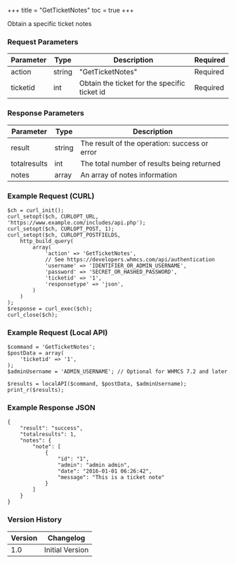 +++
title = "GetTicketNotes"
toc = true
+++

Obtain a specific ticket notes

### Request Parameters

| Parameter | Type | Description | Required |
| --------- | ---- | ----------- | -------- |
| action | string | "GetTicketNotes" | Required |
| ticketid | int | Obtain the ticket for the specific ticket id | Required |

### Response Parameters

| Parameter | Type | Description |
| --------- | ---- | ----------- |
| result | string | The result of the operation: success or error |
| totalresults | int | The total number of results being returned |
| notes | array | An array of notes information |


### Example Request (CURL)

```
$ch = curl_init();
curl_setopt($ch, CURLOPT_URL, 'https://www.example.com/includes/api.php');
curl_setopt($ch, CURLOPT_POST, 1);
curl_setopt($ch, CURLOPT_POSTFIELDS,
    http_build_query(
        array(
            'action' => 'GetTicketNotes',
            // See https://developers.whmcs.com/api/authentication
            'username' => 'IDENTIFIER_OR_ADMIN_USERNAME',
            'password' => 'SECRET_OR_HASHED_PASSWORD',
            'ticketid' => '1',
            'responsetype' => 'json',
        )
    )
);
$response = curl_exec($ch);
curl_close($ch);
```


### Example Request (Local API)

```
$command = 'GetTicketNotes';
$postData = array(
    'ticketid' => '1',
);
$adminUsername = 'ADMIN_USERNAME'; // Optional for WHMCS 7.2 and later

$results = localAPI($command, $postData, $adminUsername);
print_r($results);
```


### Example Response JSON

```
{
    "result": "success",
    "totalresults": 1,
    "notes": {
        "note": [
            {
                "id": "1",
                "admin": "admin admin",
                "date": "2016-01-01 06:26:42",
                "message": "This is a ticket note"
            }
        ]
    }
}
```


### Version History

| Version | Changelog |
| ------- | --------- |
| 1.0 | Initial Version |
